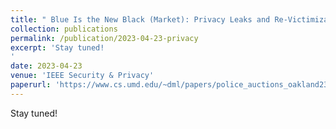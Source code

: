 ```yaml
---
title: " Blue Is the New Black (Market): Privacy Leaks and Re-Victimization from Police-Auctioned Cellphones"
collection: publications
permalink: /publication/2023-04-23-privacy
excerpt: 'Stay tuned!
'
date: 2023-04-23
venue: 'IEEE Security & Privacy'
paperurl: 'https://www.cs.umd.edu/~dml/papers/police_auctions_oakland23.pdf'
---
```

Stay tuned!